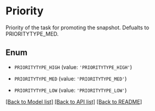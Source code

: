 # Priority

Priority of the task for promoting the snapshot. Defualts to PRIORITYTYPE_MED.

## Enum

* `PRIORITYTYPE_HIGH` (value: `'PRIORITYTYPE_HIGH'`)

* `PRIORITYTYPE_MED` (value: `'PRIORITYTYPE_MED'`)

* `PRIORITYTYPE_LOW` (value: `'PRIORITYTYPE_LOW'`)

[[Back to Model list]](../README.md#documentation-for-models) [[Back to API list]](../README.md#documentation-for-api-endpoints) [[Back to README]](../README.md)


